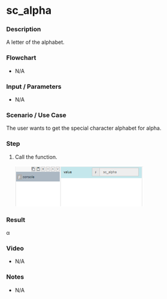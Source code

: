 ﻿# sc_alpha

### Description

A letter of the alphabet.

### Flowchart

- N/A 

### Input / Parameters

- N/A

### Scenario / Use Case

The user wants to get the special character alphabet for alpha.

### Step

1. Call the function.
    
    ![](../../../../document/function/SpecialCharacter/sc_alpha1/sc_alpha-step-1.png?raw=true)
 
### Result

 α
 
### Video

- N/A

<!--[![Video](http://i.imgur.com/Ot5DWAW.png)](https://youtu.be/StTqXEQ2l-Y?t=35s)-->

### Notes

- N/A